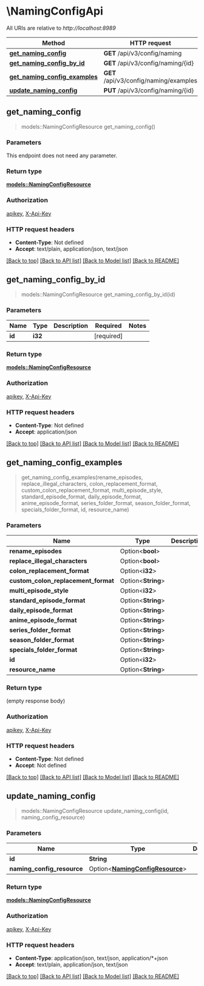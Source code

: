 # \NamingConfigApi

All URIs are relative to *http://localhost:8989*

Method | HTTP request | Description
------------- | ------------- | -------------
[**get_naming_config**](NamingConfigApi.md#get_naming_config) | **GET** /api/v3/config/naming | 
[**get_naming_config_by_id**](NamingConfigApi.md#get_naming_config_by_id) | **GET** /api/v3/config/naming/{id} | 
[**get_naming_config_examples**](NamingConfigApi.md#get_naming_config_examples) | **GET** /api/v3/config/naming/examples | 
[**update_naming_config**](NamingConfigApi.md#update_naming_config) | **PUT** /api/v3/config/naming/{id} | 



## get_naming_config

> models::NamingConfigResource get_naming_config()


### Parameters

This endpoint does not need any parameter.

### Return type

[**models::NamingConfigResource**](NamingConfigResource.md)

### Authorization

[apikey](../README.md#apikey), [X-Api-Key](../README.md#X-Api-Key)

### HTTP request headers

- **Content-Type**: Not defined
- **Accept**: text/plain, application/json, text/json

[[Back to top]](#) [[Back to API list]](../README.md#documentation-for-api-endpoints) [[Back to Model list]](../README.md#documentation-for-models) [[Back to README]](../README.md)


## get_naming_config_by_id

> models::NamingConfigResource get_naming_config_by_id(id)


### Parameters


Name | Type | Description  | Required | Notes
------------- | ------------- | ------------- | ------------- | -------------
**id** | **i32** |  | [required] |

### Return type

[**models::NamingConfigResource**](NamingConfigResource.md)

### Authorization

[apikey](../README.md#apikey), [X-Api-Key](../README.md#X-Api-Key)

### HTTP request headers

- **Content-Type**: Not defined
- **Accept**: application/json

[[Back to top]](#) [[Back to API list]](../README.md#documentation-for-api-endpoints) [[Back to Model list]](../README.md#documentation-for-models) [[Back to README]](../README.md)


## get_naming_config_examples

> get_naming_config_examples(rename_episodes, replace_illegal_characters, colon_replacement_format, custom_colon_replacement_format, multi_episode_style, standard_episode_format, daily_episode_format, anime_episode_format, series_folder_format, season_folder_format, specials_folder_format, id, resource_name)


### Parameters


Name | Type | Description  | Required | Notes
------------- | ------------- | ------------- | ------------- | -------------
**rename_episodes** | Option<**bool**> |  |  |
**replace_illegal_characters** | Option<**bool**> |  |  |
**colon_replacement_format** | Option<**i32**> |  |  |
**custom_colon_replacement_format** | Option<**String**> |  |  |
**multi_episode_style** | Option<**i32**> |  |  |
**standard_episode_format** | Option<**String**> |  |  |
**daily_episode_format** | Option<**String**> |  |  |
**anime_episode_format** | Option<**String**> |  |  |
**series_folder_format** | Option<**String**> |  |  |
**season_folder_format** | Option<**String**> |  |  |
**specials_folder_format** | Option<**String**> |  |  |
**id** | Option<**i32**> |  |  |
**resource_name** | Option<**String**> |  |  |

### Return type

 (empty response body)

### Authorization

[apikey](../README.md#apikey), [X-Api-Key](../README.md#X-Api-Key)

### HTTP request headers

- **Content-Type**: Not defined
- **Accept**: Not defined

[[Back to top]](#) [[Back to API list]](../README.md#documentation-for-api-endpoints) [[Back to Model list]](../README.md#documentation-for-models) [[Back to README]](../README.md)


## update_naming_config

> models::NamingConfigResource update_naming_config(id, naming_config_resource)


### Parameters


Name | Type | Description  | Required | Notes
------------- | ------------- | ------------- | ------------- | -------------
**id** | **String** |  | [required] |
**naming_config_resource** | Option<[**NamingConfigResource**](NamingConfigResource.md)> |  |  |

### Return type

[**models::NamingConfigResource**](NamingConfigResource.md)

### Authorization

[apikey](../README.md#apikey), [X-Api-Key](../README.md#X-Api-Key)

### HTTP request headers

- **Content-Type**: application/json, text/json, application/*+json
- **Accept**: text/plain, application/json, text/json

[[Back to top]](#) [[Back to API list]](../README.md#documentation-for-api-endpoints) [[Back to Model list]](../README.md#documentation-for-models) [[Back to README]](../README.md)

